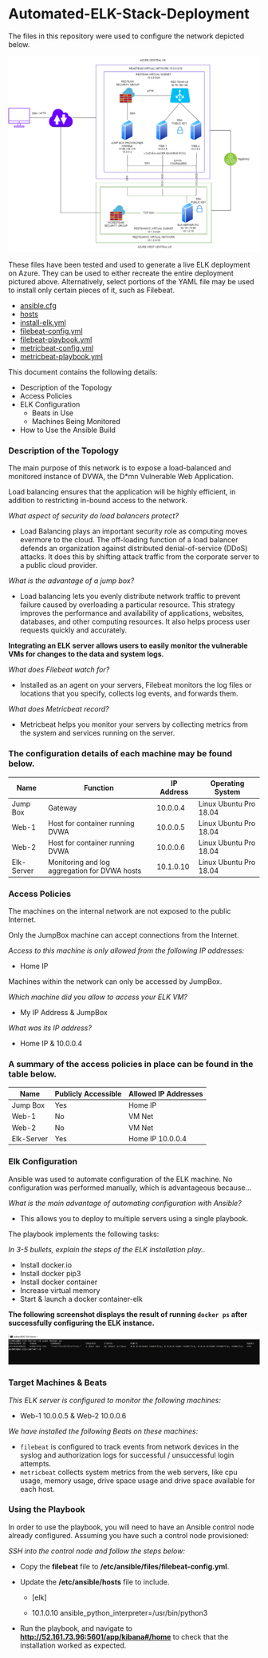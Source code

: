 # Automated-ELK-Stack-Deployment
The files in this repository were used to configure the network depicted below.

![Network Diagram](Diagrams/redteam_diagram.png)

These files have been tested and used to generate a live ELK deployment on Azure. They can be used to either recreate the entire deployment pictured above. Alternatively, select portions of the YAML file may be used to install only certain pieces of it, such as Filebeat.

- [ansible.cfg](Ansible/ansible.cfg)
- [hosts](Ansible/hosts)
- [install-elk.yml](Ansible/install-elk.yml)
- [filebeat-config.yml](Ansible/filebeat-config.yml)
- [filebeat-playbook.yml](Ansible/filebeat-playbook.yml)
- [metricbeat-config.yml](Ansible/metricbeat-config.yml)
- [metricbeat-playbook.yml](Ansible/metricbeat-playbook.yml)


This document contains the following details:
- Description of the Topology
- Access Policies
- ELK Configuration
  - Beats in Use
  - Machines Being Monitored
- How to Use the Ansible Build


### Description of the Topology

The main purpose of this network is to expose a load-balanced and monitored instance of DVWA, the D*mn Vulnerable Web Application.

Load balancing ensures that the application will be highly efficient, in addition to restricting in-bound access to the network.

*What aspect of security do load balancers protect?*

- Load Balancing plays an important security role as computing moves evermore to the cloud. The off-loading function of a load balancer defends an organization against distributed denial-of-service (DDoS) attacks. It does this by shifting attack traffic from the corporate server to a public cloud provider.

*What is the advantage of a jump box?*

- Load balancing lets you evenly distribute network traffic to prevent failure caused by overloading a particular resource. This strategy improves the performance and availability of applications, websites, databases, and other computing resources. It also helps process user requests quickly and accurately.


**Integrating an ELK server allows users to easily monitor the vulnerable VMs for changes to the data and system logs.**

*What does Filebeat watch for?*

- Installed as an agent on your servers, Filebeat monitors the log files or locations that you specify, collects log events, and forwards them.
	
*What does Metricbeat record?*

- Metricbeat helps you monitor your servers by collecting metrics from the system and services running on the server.

### The configuration details of each machine may be found below.

| Name       | Function                                                                | IP Address | Operating System |
|---------------|-----------------------------------------------------------------|-----------------|------------------|
| Jump Box | Gateway                                                               | 10.0.0.4      | Linux Ubuntu Pro 18.04 |
| Web-1       | Host for container running DVWA                        | 10.0.0.5      | Linux Ubuntu Pro 18.04 |
| Web-2       | Host for container running DVWA                         |  10.0.0.6    | Linux Ubuntu Pro 18.04 |
| Elk-Server | Monitoring and log aggregation for DVWA hosts  |10.1.0.10    | Linux Ubuntu Pro 18.04 |

### Access Policies

The machines on the internal network are not exposed to the public Internet. 

Only the JumpBox machine can accept connections from the Internet. 

*Access to this machine is only allowed from the following IP addresses:*
- Home IP

Machines within the network can only be accessed by JumpBox.

*Which machine did you allow to access your ELK VM?* 

- My IP Address & JumpBox

*What was its IP address?*

- Home IP & 10.0.0.4

### A summary of the access policies in place can be found in the table below.

| Name     | Publicly Accessible | Allowed IP Addresses |
|----------|------------------------------|----------------------|
| Jump Box | Yes                       | Home IP  |
|  Web-1      | No                        | VM Net             |
|   Web-2     | No                        |  VM Net            |
| Elk-Server | Yes                      | Home IP 10.0.0.4|

### Elk Configuration

Ansible was used to automate configuration of the ELK machine. No configuration was performed manually, which is advantageous because...

_What is the main advantage of automating configuration with Ansible?_
- This allows you to deploy to multiple servers using a single playbook.

The playbook implements the following tasks:

*In 3-5 bullets, explain the steps of the ELK installation play..*

- Install docker.io
- Install docker pip3
- Install docker container
- Increase virtual memory
- Start & launch a docker container-elk


**The following screenshot displays the result of running `docker ps` after successfully configuring the ELK instance.**

![Elk-Docker ps](Linux/elk_docker_ps.png)

### Target Machines & Beats
*This ELK server is configured to monitor the following machines:*
- Web-1 10.0.0.5 & Web-2 10.0.0.6

*We have installed the following Beats on these machines:*
- `filebeat` is configured to track events from network devices in the syslog and authorization logs for successful / unsuccessful login attempts. 
- `metricbeat` collects system metrics from the web servers, like cpu usage, memory usage, drive space usage and drive space available for each host.

### Using the Playbook
In order to use the playbook, you will need to have an Ansible control node already configured. Assuming you have such a control node provisioned: 

*SSH into the control node and follow the steps below:*
- Copy the **filebeat** file to **/etc/ansible/files/filebeat-config.yml**.
- Update the **/etc/ansible/hosts** file to include.

  - [elk]

  - 10.1.0.10 ansible_python_interpreter=/usr/bin/python3
- Run the playbook, and navigate to **http://52.161.73.96:5601/app/kibana#/home** to check that the installation worked as expected.
